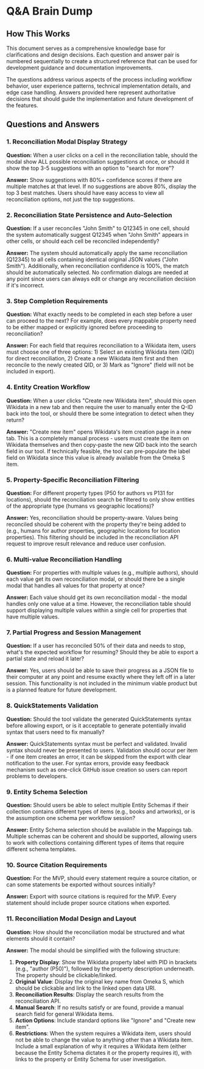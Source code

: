 # Q&A Brain Dump

## How This Works

This document serves as a comprehensive knowledge base for clarifications and design decisions. Each question and answer pair is numbered sequentially to create a structured reference that can be used for development guidance and documentation improvements.

The questions address various aspects of the process including workflow behavior, user experience patterns, technical implementation details, and edge case handling. Answers provided here represent authoritative decisions that should guide the implementation and future development of the features.

## Questions and Answers

### 1. Reconciliation Modal Display Strategy

**Question:** When a user clicks on a cell in the reconciliation table, should the modal show ALL possible reconciliation suggestions at once, or should it show the top 3-5 suggestions with an option to "search for more"?

**Answer:** Show suggestions with 80%+ confidence scores if there are multiple matches at that level. If no suggestions are above 80%, display the top 3 best matches. Users should have easy access to view all reconciliation options, not just the top suggestions.

### 2. Reconciliation State Persistence and Auto-Selection

**Question:** If a user reconciles "John Smith" to Q12345 in one cell, should the system automatically suggest Q12345 when "John Smith" appears in other cells, or should each cell be reconciled independently?

**Answer:** The system should automatically apply the same reconciliation (Q12345) to all cells containing identical original JSON values ("John Smith"). Additionally, when reconciliation confidence is 100%, the match should be automatically selected. No confirmation dialogs are needed at any point since users can always edit or change any reconciliation decision if it's incorrect.

### 3. Step Completion Requirements

**Question:** What exactly needs to be completed in each step before a user can proceed to the next? For example, does every mappable property need to be either mapped or explicitly ignored before proceeding to reconciliation?

**Answer:** For each field that requires reconciliation to a Wikidata item, users must choose one of three options: 1) Select an existing Wikidata item (QID) for direct reconciliation, 2) Create a new Wikidata item first and then reconcile to the newly created QID, or 3) Mark as "Ignore" (field will not be included in export).

### 4. Entity Creation Workflow

**Question:** When a user clicks "Create new Wikidata item", should this open Wikidata in a new tab and then require the user to manually enter the Q-ID back into the tool, or should there be some integration to detect when they return?

**Answer:** "Create new item" opens Wikidata's item creation page in a new tab. This is a completely manual process - users must create the item on Wikidata themselves and then copy-paste the new QID back into the search field in our tool. If technically feasible, the tool can pre-populate the label field on Wikidata since this value is already available from the Omeka S item.

### 5. Property-Specific Reconciliation Filtering

**Question:** For different property types (P50 for authors vs P131 for locations), should the reconciliation search be filtered to only show entities of the appropriate type (humans vs geographic locations)?

**Answer:** Yes, reconciliation should be property-aware. Values being reconciled should be coherent with the property they're being added to (e.g., humans for author properties, geographic locations for location properties). This filtering should be included in the reconciliation API request to improve result relevance and reduce user confusion.

### 6. Multi-value Reconciliation Handling

**Question:** For properties with multiple values (e.g., multiple authors), should each value get its own reconciliation modal, or should there be a single modal that handles all values for that property at once?

**Answer:** Each value should get its own reconciliation modal - the modal handles only one value at a time. However, the reconciliation table should support displaying multiple values within a single cell for properties that have multiple values.

### 7. Partial Progress and Session Management

**Question:** If a user has reconciled 50% of their data and needs to stop, what's the expected workflow for resuming? Should they be able to export a partial state and reload it later?

**Answer:** Yes, users should be able to save their progress as a JSON file to their computer at any point and resume exactly where they left off in a later session. This functionality is not included in the minimum viable product but is a planned feature for future development.

### 8. QuickStatements Validation

**Question:** Should the tool validate the generated QuickStatements syntax before allowing export, or is it acceptable to generate potentially invalid syntax that users need to fix manually?

**Answer:** QuickStatements syntax must be perfect and validated. Invalid syntax should never be presented to users. Validation should occur per item - if one item creates an error, it can be skipped from the export with clear notification to the user. For syntax errors, provide easy feedback mechanism such as one-click GitHub issue creation so users can report problems to developers.

### 9. Entity Schema Selection

**Question:** Should users be able to select multiple Entity Schemas if their collection contains different types of items (e.g., books and artworks), or is the assumption one schema per workflow session?

**Answer:** Entity Schema selection should be available in the Mappings tab. Multiple schemas can be coherent and should be supported, allowing users to work with collections containing different types of items that require different schema templates.

### 10. Source Citation Requirements

**Question:** For the MVP, should every statement require a source citation, or can some statements be exported without sources initially?

**Answer:** Export with source citations is required for the MVP. Every statement should include proper source citations when exported.

### 11. Reconciliation Modal Design and Layout

**Question:** How should the reconciliation modal be structured and what elements should it contain?

**Answer:** The modal should be simplified with the following structure:
1. **Property Display**: Show the Wikidata property label with PID in brackets (e.g., "author (P50)"), followed by the property description underneath. The property should be clickable/linked.
2. **Original Value**: Display the original key name from Omeka S, which should be clickable and link to the linked open data URI.
3. **Reconciliation Results**: Display the search results from the reconciliation API.
4. **Manual Search**: If no results satisfy or are found, provide a manual search field for general Wikidata items.
5. **Action Options**: Include standard options like "Ignore" and "Create new item".
6. **Restrictions**: When the system requires a Wikidata item, users should not be able to change the value to anything other than a Wikidata item. Include a small explanation of why it requires a Wikidata item (either because the Entity Schema dictates it or the property requires it), with links to the property or Entity Schema for user investigation.
